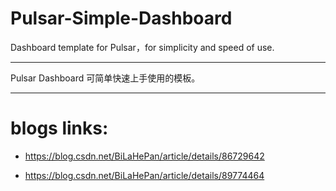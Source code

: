 # Pulsar-Simple-Dashboard

Dashboard template for Pulsar，for simplicity and speed of use.

---

Pulsar Dashboard 可简单快速上手使用的模板。

---

# blogs links:

- https://blog.csdn.net/BiLaHePan/article/details/86729642

- https://blog.csdn.net/BiLaHePan/article/details/89774464

